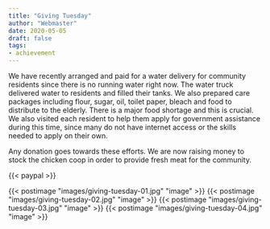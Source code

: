```yaml
---
title: "Giving Tuesday"
author: "Webmaster"
date: 2020-05-05
draft: false
tags:
- achievement
---
```


We have recently arranged and paid for a water delivery for community residents since there is no running water right now. The water truck delivered water to residents and filled their tanks. We also prepared care packages including flour, sugar, oil, toilet paper, bleach and food to distribute to the elderly. There is a major food shortage and this is crucial. We also visited each resident to help them apply for government assistance during this time, since many do not have internet access or the skills needed to apply on their own.

Any donation goes towards these efforts. We are now raising money to stock the chicken coop in order to provide fresh meat for the community.

{{< paypal >}}

{{< postimage "images/giving-tuesday-01.jpg" "image" >}}
{{< postimage "images/giving-tuesday-02.jpg" "image" >}}
{{< postimage "images/giving-tuesday-03.jpg" "image" >}}
{{< postimage "images/giving-tuesday-04.jpg" "image" >}}